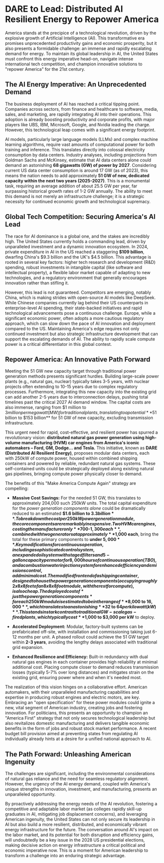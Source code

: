 # DARE to Lead: Distributed AI Resilient Energy to Repower America

America stands at the precipice of a technological revolution, driven by the explosive growth of Artificial Intelligence (AI). This transformative era promises unprecedented productivity gains and economic prosperity, but it also presents a formidable challenge: an immense and rapidly escalating demand for energy. To maintain its global leadership in AI, the United States must confront this energy imperative head-on, navigate intense international tech competition, and champion innovative solutions to "repower America" for the 21st century.

## The AI Energy Imperative: An Unprecedented Demand

The business deployment of AI has reached a critical tipping point. Companies across sectors, from finance and healthcare to software, media, sales, and marketing, are rapidly integrating AI into their operations. This adoption is already boosting productivity and corporate profits, with major players like UBS, IBM, Microsoft, Google, and Nvidia leading the charge. However, this technological leap comes with a significant energy footprint.

AI models, particularly large language models (LLMs) and complex machine learning algorithms, require vast amounts of computational power for both training and inference. This translates directly into colossal electricity consumption by data centers. Industry analyses, including projections from Goldman Sachs and McKinsey, estimate that AI data centers alone could demand an astonishing **68 gigawatts (GW) of power by 2027**. Considering current US data center consumption is around 17 GW (as of 2023), this means the nation needs to add approximately **51 GW of new, dedicated capacity within the next two years (2025-2027)**. This is a monumental task, requiring an average addition of about 25.5 GW per year, far surpassing historical growth rates of 1-2 GW annually. The ability to meet this demand is not merely an infrastructure challenge; it is a strategic necessity for continued economic growth and technological supremacy.

## Global Tech Competition: Securing America's AI Lead

The race for AI dominance is a global one, and the stakes are incredibly high. The United States currently holds a commanding lead, driven by unparalleled investment and a dynamic innovation ecosystem. In 2024, private expenditure in AI in the US reached a staggering **$109 billion**, dwarfing China's $9.3 billion and the UK's $4.5 billion. This advantage is rooted in several key factors: higher tech research and development (R&D) spending, robust investments in intangible capital (like software and intellectual property), a flexible labor market capable of adapting to new technologies, and a regulatory environment that generally encourages innovation rather than stifling it.

However, this lead is not guaranteed. Competitors are emerging, notably China, which is making strides with open-source AI models like DeepSeek. While Chinese companies currently lag behind their US counterparts in enterprise-level AI spending, their state-backed initiatives and rapid technological advancements pose a continuous challenge. Europe, while a significant economic power, often adopts a more cautious regulatory approach, which can slow down the pace of AI innovation and deployment compared to the US. Maintaining America's edge requires not only continued investment but also strategic infrastructure development that can support the escalating demands of AI. The ability to rapidly scale compute power is a critical differentiator in this global contest.

## Repower America: An Innovative Path Forward

Meeting the 51 GW new capacity target through traditional power generation methods presents significant hurdles. Building large-scale power plants (e.g., natural gas, nuclear) typically takes 3-5 years, with nuclear projects often extending to 10-15 years due to complex regulatory processes. Furthermore, integrating this new capacity into the existing grid can add another 2-5 years due to interconnection delays, pushing total timelines past the critical 2027 AI demand window. The capital costs are also immense, ranging from $1 million to $3 million per megawatt (MW) for traditional plants, translating to a potential **$51 billion to $153 billion** for 51 GW of new capacity, excluding transmission infrastructure.

This urgent need for rapid, cost-effective, and resilient power has spurred a revolutionary vision: **distributed natural gas power generation using high-volume manufacturing (HVM) car engines from America's iconic automakers – Ford, GM, Dodge... and Tesla.** This initiative, known as **DARE (Distributed AI Resilient Energy)**, proposes modular data centers, each with 250kW of compute power, housed within combined shipping containers and powered by reliable, redundant natural gas systems. These self-contained units could be strategically deployed along existing natural gas pipelines, bringing compute power physically closer to demand.

The benefits of this "Make America Compute Again" strategy are compelling:

* **Massive Cost Savings:** For the needed 51 GW, this translates to approximately 204,000 such 250kW units. The total capital expenditure for the *power generation components alone* could be dramatically reduced to an estimated **$1.6 billion to $3.3 billion**. To break down the cost per 250kW power generation module, the core components are remarkably inexpensive. Two HVM car engines, costing the manufacturer only **$700-$1,300 each**, combined with two generators at approximately **$1,000 each**, bring the total for these primary components to **under $5,000**. Key modifications for continuous operation, including a sophisticated control system, an expanded oil system with staged filters and 5-gallon capacity per motor for 8,000 hours of continuous operation (TBO), and a combustion water injection system for enhanced efficiency and emissions control, add minimal cost. The modified front end of a shipping container, designed to house the power generation components (occupying roughly 2x8x8 feet of an 8x8x8 foot module, with the rest for compute), is also cheap. The deployed cost of *just the power generation components* for each 250kW module is estimated to be in the range of **$8,000 to $16,000**, which translates to an astonishing **$32 to $64 per kilowatt (kW)**. This stands in stark contrast to traditional GW-scale gas-fired plants, which typically cost **$1,000 to $3,000 per kW** to deploy.

* **Accelerated Deployment:** Modular, factory-built systems can be prefabricated off-site, with installation and commissioning taking just 6-12 months per unit. A phased rollout could achieve the 51 GW target within **2-3 years**, avoiding the lengthy delays associated with traditional grid expansion.

* **Enhanced Resilience and Efficiency:** Built-in redundancy with dual natural gas engines in each container provides high reliability at minimal additional cost. Placing compute closer to demand reduces transmission losses (typically 5-7% over long distances) and mitigates strain on the existing grid, ensuring power where and when it's needed most.

The realization of this vision hinges on a collaborative effort. American automakers, with their unparalleled manufacturing capabilities and expertise in producing robust engines and electric motors, are key. Embracing an "open specification" for these power modules could ignite a new, vital segment of American industry, creating jobs and fostering innovation. For politicians, this presents an opportunity to champion an "America First" strategy that not only secures technological leadership but also revitalizes domestic manufacturing and delivers tangible economic benefits in the form of jobs and robust stock market performance. A recent budget bill provision aimed at preventing states from regulating AI individually already hints at a desire for a unified national approach to AI.

## The Path Forward: Unleashing American Ingenuity

The challenges are significant, including the environmental considerations of natural gas reliance and the need for seamless regulatory alignment. However, the urgency of the AI energy demand, coupled with America's unique strengths in innovation, investment, and manufacturing, presents an unparalleled opportunity.

By proactively addressing the energy needs of the AI revolution, fostering a competitive and adaptable labor market (as colleges rapidly skill-up graduates in AI, mitigating job displacement concerns), and leveraging American ingenuity, the United States can not only secure its leadership in AI but also build a more resilient, distributed, and economically vibrant energy infrastructure for the future. The conversation around AI's impact on the labor market, and its potential for both disruption and efficiency gains, will undoubtedly be a key issue in the 2028 US presidential elections, making decisive action on energy infrastructure a critical political and economic imperative now. This is a moment for American leadership to transform a challenge into an enduring strategic advantage.
